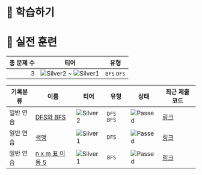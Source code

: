 # 📖 학습하기

# 🥇 실전 훈련
|총 문제 수|티어|유형|
|---:|---|---|
|3|![Silver2][s2] ~ ![Silver1][s1]|`BFS` `DFS`|

|기록분류|이름|티어|유형|상태|최근 제출 코드|
|---|---|---|---|---|---|
|일반 연습|[DFS와 BFS](https://www.codetree.ai/training-field/search/problems/DFS-and-BFS)|![Silver2][s2]|`DFS` `BFS`|![Passed][passed]|[링크](https://github.com/Sae-byeol/codetree-TILs/blob/main/240416/DFS%EC%99%80%20BFS/DFS-and-BFS.js)|
|일반 연습|[색맹](https://www.codetree.ai/training-field/search/problems/color-blindness)|![Silver1][s1]|`DFS`|![Passed][passed]|[링크](https://github.com/Sae-byeol/codetree-TILs/blob/main/240416/%EC%83%89%EB%A7%B9/color-blindness.js)|
|일반 연습|[n x m 표 이동 5](https://www.codetree.ai/training-field/search/problems/move-n-x-m-table-5)|![Silver1][s1]|`BFS`|![Passed][passed]|[링크](https://github.com/Sae-byeol/codetree-TILs/blob/main/240416/n%20x%20m%20%ED%91%9C%20%EC%9D%B4%EB%8F%99%205/move-n-x-m-table-5.js)|










[b5]: https://img.shields.io/badge/Bronze_5-%235D3E31.svg
[b4]: https://img.shields.io/badge/Bronze_4-%235D3E31.svg
[b3]: https://img.shields.io/badge/Bronze_3-%235D3E31.svg
[b2]: https://img.shields.io/badge/Bronze_2-%235D3E31.svg
[b1]: https://img.shields.io/badge/Bronze_1-%235D3E31.svg
[s5]: https://img.shields.io/badge/Silver_5-%23394960.svg
[s4]: https://img.shields.io/badge/Silver_4-%23394960.svg
[s3]: https://img.shields.io/badge/Silver_3-%23394960.svg
[s2]: https://img.shields.io/badge/Silver_2-%23394960.svg
[s1]: https://img.shields.io/badge/Silver_1-%23394960.svg
[g5]: https://img.shields.io/badge/Gold_5-%23FFC433.svg
[g4]: https://img.shields.io/badge/Gold_4-%23FFC433.svg
[g3]: https://img.shields.io/badge/Gold_3-%23FFC433.svg
[g2]: https://img.shields.io/badge/Gold_2-%23FFC433.svg
[g1]: https://img.shields.io/badge/Gold_1-%23FFC433.svg
[p5]: https://img.shields.io/badge/Platinum_5-%2376DDD8.svg
[p4]: https://img.shields.io/badge/Platinum_4-%2376DDD8.svg
[p3]: https://img.shields.io/badge/Platinum_3-%2376DDD8.svg
[p2]: https://img.shields.io/badge/Platinum_2-%2376DDD8.svg
[p1]: https://img.shields.io/badge/Platinum_1-%2376DDD8.svg
[passed]: https://img.shields.io/badge/Passed-%23009D27.svg
[failed]: https://img.shields.io/badge/Failed-%23D24D57.svg
[easy]: https://img.shields.io/badge/쉬움-%235cb85c.svg?for-the-badge
[medium]: https://img.shields.io/badge/보통-%23FFC433.svg?for-the-badge
[hard]: https://img.shields.io/badge/어려움-%23D24D57.svg?for-the-badge